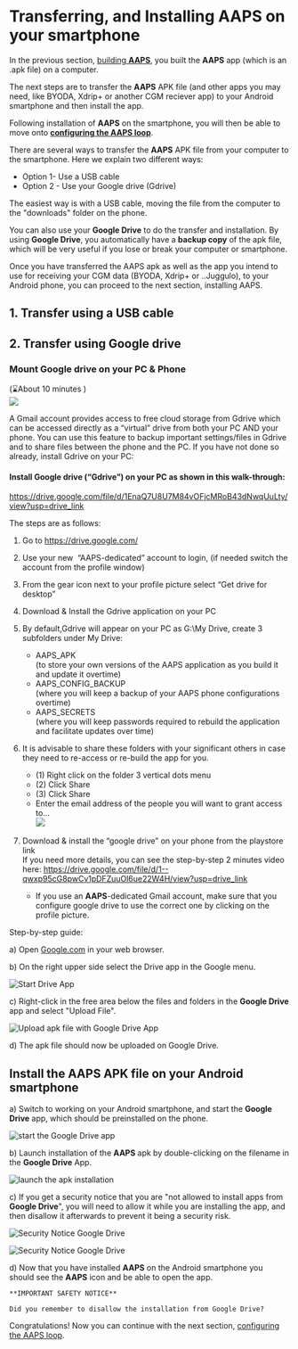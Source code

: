 # Transferring, and Installing AAPS on your smartphone

In the previous section, [building **AAPS**](../building-AAPS.md), you built the **AAPS** app (which is an .apk file) on a computer. 

The next steps are to transfer the **AAPS** APK file (and other apps you may need, like BYODA, Xdrip+ or another CGM reciever app) to your Android smartphone and then install the app. 

Following installation of **AAPS** on the smartphone, you will then be able to move onto [**configuring the AAPS loop**](configuring-the-AAPS-loop.md).

There are several ways to transfer the **AAPS** APK file from your computer to the smartphone. Here we explain two different ways: 

* Option 1-  Use a USB cable
* Option 2 -  Use your Google drive (Gdrive)

The easiest way is with a USB cable, moving the file from the computer to the "downloads" folder on the phone. 

You can also use your **Google Drive** to do the transfer and installation. By using **Google Drive**, you automatically have a **backup copy** of the apk file, which will be very useful if you lose or break your computer or smartphone.

Once you have transferred the AAPS apk as well as the app you intend to use for receiving your CGM data (BYODA, Xdrip+ or ..Juggulo), to your Android phone, you can proceed to the next section, installing AAPS. 

## 1. Transfer using a USB cable






## 2. Transfer using Google drive
### **Mount Google drive on your PC & Phone**

(⌛About 10 minutes )\
![](../images/Building-the-App/building_0015.png)

A Gmail account provides access to free cloud storage from Gdrive which can be accessed directly as a “virtual” drive from both your PC AND your phone. You can use this feature to backup important settings/files in Gdrive and to share files between the phone and the PC.
If you have not done so already, install Gdrive on your PC: 



#### Install Google drive (“Gdrive”) on your PC as shown in this walk-through: 
<https://drive.google.com/file/d/1EnaQ7U8U7M84vOFjcMRoB43dNwqUuLty/view?usp=drive_link>


The steps are as follows: 

1. Go to <https://drive.google.com/> 

2. Use your new  “AAPS-dedicated” account to login, (if needed switch the account from the profile window)

3. From the gear icon next to your profile picture select “Get drive for desktop”  

4. Download & Install the Gdrive application on your PC

5. By default,Gdrive will appear on your PC as G:\My Drive, create 3 subfolders under My Drive:

   - AAPS\_APK  \
     (to store your own versions of the AAPS application as you build it and update it overtime)
   - AAPS\_CONFIG\_BACKUP\
     (where you will keep a backup of your AAPS phone configurations overtime)
   - AAPS\_SECRETS \
     (where you will keep passwords required to rebuild the application and facilitate updates over time)

6. It is advisable to share these folders with your significant others in case they need to re-access or re-build the app for you. 

   - (1) Right click on the folder 3 vertical dots menu
   - (2) Click Share 
   - (3) Click Share 
   - Enter the email address of the people you will want to grant access to…\
     ![](../images/Building-the-App/building_0016.png)

7. Download & install the “google drive” on your phone from the playstore link\
   If you need more details, you can see the step-by-step 2 minutes video here: <https://drive.google.com/file/d/1--qwxp95cG8pwCv1pDFZuuOl6ue22W4H/view?usp=drive_link> 

   - If you use an **AAPS**-dedicated Gmail account, make sure that you configure google drive to use the correct one by clicking on the profile picture.



Step-by-step guide:

a) Open [Google.com](https://www.google.com/) in your web browser.

b) On the right upper side select the Drive app in the Google menu.

![Start Drive App](../images/GoogleDriveInWebbrowser.png)

c) Right-click in the free area below the files and folders in the **Google Drive** app and select "Upload File".

![Upload apk file with Google Drive App](../images/GoogleDriveUploadFile.png)

d) The apk file should now be uploaded on Google Drive.

## Install  the **AAPS** APK file on your Android smartphone

a) Switch to working on your Android smartphone, and start the **Google Drive** app, which should be preinstalled on the phone. 

![start the Google Drive app](../images/GoogleDriveMobileAPPLaunch.png)

b) Launch installation of the **AAPS** apk by double-clicking on the filename in the **Google Drive** App.

![launch the apk installation](../images/GoogleDriveMobileUploadedAPK.png)

c) If you get a security notice that you are "not allowed to install apps from **Google Drive**", you will need to allow it while you are installing the app, and then disallow it afterwards to prevent it being a security risk.

![Security Notice Google Drive](../images/GoogleDriveMobileMissingSecuritySetting.png)

![Security Notice Google Drive](../images/GoogleDriveMobileSettingSecuritySetting.png)

d) Now that you have installed **AAPS** on the Android smartphone you should see the **AAPS** icon and be able to open the app. 

```{warning}
**IMPORTANT SAFETY NOTICE**

Did you remember to disallow the installation from Google Drive?

```
Congratulations! Now you can continue with the next section, [configuring the AAPS loop](configuring-the-AAPS-loop.md).
